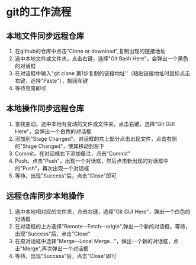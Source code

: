 ﻿# git的工作流程
##  本地文件同步远程仓库
1.  在github的仓库中点击"Clone or download",复制出现的链接地址
2. 选中本地文件或文件夹，点击右键，选择"Git Bash Here"，会弹出一个黑色的对话框
3. 在对话框中输入"git clone 第1步复制的链接地址''（粘贴链接地址时鼠标点击右键，选择"Paste"），按回车键
4. 等待克隆即可
##  本地操作同步远程仓库
1. 查找变动。选中本地有变动的文件或文件夹，点击右键，选择"Git GUI Here"，会弹出一个白色的对话框
2. 添加到"Stage Changed"。对话框的左上部分点击出现文件，点击右侧的"Stage Changed"，使其移动到左下
3. Commit。在对话框右下添加备注，点击"Commit"
4. Push。点击"Push"，出现一个对话框，然后点击新出现的对话框中的"Push"，再次出现一个对话框
5. 等待，出现"Success"后，点击"Close"即可
##  远程仓库同步本地操作
1. 选中本地相对应的文件夹，点击右键，选择"Git GUI Here"，弹出一个白色的对话框
2. 在对话框的上方选择"Remote--Fetch--origin",弹出一个新的对话框，等待，出现"Success"后，点击"Close"
3. 在原对话框中选择"Merge--Local Merge..."，弹出一个新的对话框，点击"Merge",再次弹出一个对话框
4. 等待，出现"Success"后，点击"Close"即可





 

